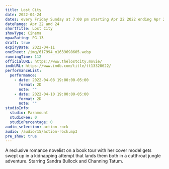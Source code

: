 ```yaml
---
title: Lost City
date: 2022-04-24
dates: every Friday Sunday at 7:00 pm starting Apr 22 2022 ending Apr 24 2022
dateRange: Apr 22 and 24
shortTitle: Lost City
showType: Cinema
mpaaRating: PG-13
draft: true
expiryDate: 2022-04-11
oneSheet: /img/617994_m1639698605.webp
runningTime: 112
officialURL: https://www.thelostcity.movie/
imdbURL: https://www.imdb.com/title/tt13320622/
performanceList:
  performance:
    - date: 2022-04-08 19:00:00-05:00
      format: 2D
      note: ""
    - date: 2022-04-10 19:00:00-05:00
      format: 2D
      note: ""
studioInfo:
  studio: Paramount
  studioFee: 0
  studioPercentage: 0
audio_selection: action-rock
audio: /audio/15/action-rock.mp3
pre_show: true
---
```


A reclusive romance novelist on a book tour with her cover model gets swept up in a kidnapping attempt that lands them both in a cutthroat jungle adventure. Starring Sandra Bullock and Channing Tatum.